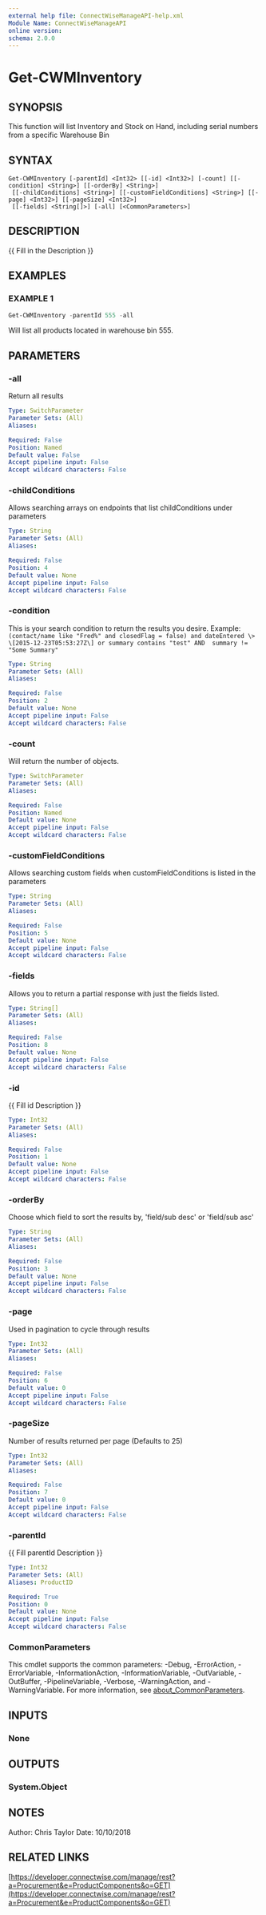 ```yaml
---
external help file: ConnectWiseManageAPI-help.xml
Module Name: ConnectWiseManageAPI
online version:
schema: 2.0.0
---
```


# Get-CWMInventory

## SYNOPSIS
This function will list Inventory and Stock on Hand, including serial numbers from a specific Warehouse Bin

## SYNTAX

```
Get-CWMInventory [-parentId] <Int32> [[-id] <Int32>] [-count] [[-condition] <String>] [[-orderBy] <String>]
 [[-childConditions] <String>] [[-customFieldConditions] <String>] [[-page] <Int32>] [[-pageSize] <Int32>]
 [[-fields] <String[]>] [-all] [<CommonParameters>]
```

## DESCRIPTION
{{ Fill in the Description }}

## EXAMPLES

### EXAMPLE 1
```powershell
Get-CWMInventory -parentId 555 -all
```

Will list all products located in warehouse bin 555.

## PARAMETERS

### -all
Return all results

```yaml
Type: SwitchParameter
Parameter Sets: (All)
Aliases:

Required: False
Position: Named
Default value: False
Accept pipeline input: False
Accept wildcard characters: False
```

### -childConditions
Allows searching arrays on endpoints that list childConditions under parameters

```yaml
Type: String
Parameter Sets: (All)
Aliases:

Required: False
Position: 4
Default value: None
Accept pipeline input: False
Accept wildcard characters: False
```

### -condition
This is your search condition to return the results you desire.
Example: `(contact/name like "Fred%" and closedFlag = false) and dateEntered \> \[2015-12-23T05:53:27Z\] or summary contains "test" AND  summary != "Some Summary"`

```yaml
Type: String
Parameter Sets: (All)
Aliases:

Required: False
Position: 2
Default value: None
Accept pipeline input: False
Accept wildcard characters: False
```

### -count
Will return the number of objects.

```yaml
Type: SwitchParameter
Parameter Sets: (All)
Aliases:

Required: False
Position: Named
Default value: None
Accept pipeline input: False
Accept wildcard characters: False
```

### -customFieldConditions
Allows searching custom fields when customFieldConditions is listed in the parameters

```yaml
Type: String
Parameter Sets: (All)
Aliases:

Required: False
Position: 5
Default value: None
Accept pipeline input: False
Accept wildcard characters: False
```

### -fields
Allows you to return a partial response with just the fields listed.

```yaml
Type: String[]
Parameter Sets: (All)
Aliases:

Required: False
Position: 8
Default value: None
Accept pipeline input: False
Accept wildcard characters: False
```

### -id
{{ Fill id Description }}

```yaml
Type: Int32
Parameter Sets: (All)
Aliases:

Required: False
Position: 1
Default value: None
Accept pipeline input: False
Accept wildcard characters: False
```

### -orderBy
Choose which field to sort the results by, 'field/sub desc' or 'field/sub asc'

```yaml
Type: String
Parameter Sets: (All)
Aliases:

Required: False
Position: 3
Default value: None
Accept pipeline input: False
Accept wildcard characters: False
```

### -page
Used in pagination to cycle through results

```yaml
Type: Int32
Parameter Sets: (All)
Aliases:

Required: False
Position: 6
Default value: 0
Accept pipeline input: False
Accept wildcard characters: False
```

### -pageSize
Number of results returned per page (Defaults to 25)

```yaml
Type: Int32
Parameter Sets: (All)
Aliases:

Required: False
Position: 7
Default value: 0
Accept pipeline input: False
Accept wildcard characters: False
```

### -parentId
{{ Fill parentId Description }}

```yaml
Type: Int32
Parameter Sets: (All)
Aliases: ProductID

Required: True
Position: 0
Default value: None
Accept pipeline input: False
Accept wildcard characters: False
```

### CommonParameters
This cmdlet supports the common parameters: -Debug, -ErrorAction, -ErrorVariable, -InformationAction, -InformationVariable, -OutVariable, -OutBuffer, -PipelineVariable, -Verbose, -WarningAction, and -WarningVariable. For more information, see [about_CommonParameters](http://go.microsoft.com/fwlink/?LinkID=113216).

## INPUTS

### None
## OUTPUTS

### System.Object
## NOTES
Author: Chris Taylor Date: 10/10/2018

## RELATED LINKS

[https://developer.connectwise.com/manage/rest?a=Procurement&e=ProductComponents&o=GET](https://developer.connectwise.com/manage/rest?a=Procurement&e=ProductComponents&o=GET)
